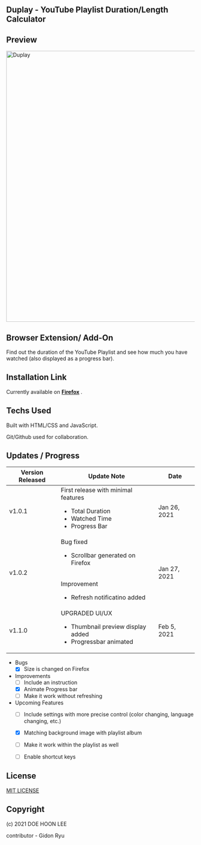 ## Duplay - YouTube Playlist Duration/Length Calculator

## Preview

<img width="722" alt="Duplay" src="https://user-images.githubusercontent.com/20305442/107164230-7bcd0280-69f1-11eb-9082-620be067fdaa.png">


## Browser Extension/ Add-On

Find out the duration of the YouTube Playlist and see how much you have watched (also displayed as a progress bar).


## Installation Link

Currently available on **[Firefox](https://addons.mozilla.org/en-US/firefox/)** .


## Techs Used

Built with HTML/CSS and JavaScript.

Git/Github used for collaboration.


## Updates / Progress

| Version Released | Update Note | Date |
| -- | -- | -- |
| v1.0.1 | First release with minimal features <br /> <ul><li>Total Duration</li><li>Watched Time</li><li>Progress Bar</li></ul> | Jan 26, 2021 |
| v1.0.2 | Bug fixed <br /> <ul><li>Scrollbar generated on Firefox</li></ul> <br /> Improvement <br /> <ul><li>Refresh notificatino added</li></ul> | Jan 27, 2021 |
| v1.1.0 | UPGRADED UI/UX <br /> <ul><li>Thumbnail preview display added</li><li>Progressbar animated</li></ul> | Feb 5, 2021 |

 + Bugs
    - [x] Size is changed on Firefox

 + Improvements
    - [ ] Include an instruction
    - [x] Animate Progress bar
    - [ ] Make it work without refreshing

 + Upcoming Features
    - [ ] Include settings with more precise control (color changing, language changing, etc.)
    - [x] Matching background image with playlist album
    - [ ] Make it work within the playlist as well
    - [ ] Enable shortcut keys


 ## License
 
[MIT LICENSE](LICENSE)

 
 ## Copyright

(c) 2021 DOE HOON LEE

contributor - Gidon Ryu
